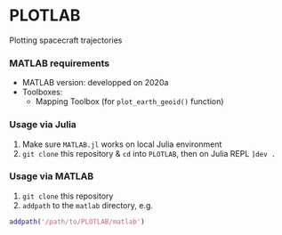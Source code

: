 # PLOTLAB
Plotting spacecraft trajectories

### MATLAB requirements

- MATLAB version: developped on 2020a
- Toolboxes: 
	- Mapping Toolbox (for `plot_earth_geoid()` function)


### Usage via Julia

1. Make sure `MATLAB.jl` works on local Julia environment
2. `git clone` this repository & `cd` into `PLOTLAB`, then on Julia REPL `]dev .`


### Usage via MATLAB

1. `git clone` this repository
2. `addpath` to the `matlab` directory, e.g.

```matlab
addpath('/path/to/PLOTLAB/matlab')
```